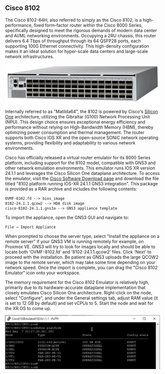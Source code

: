 
## Cisco 8102

The Cisco 8102-64H, also referred to simply as the Cisco 8102, is a high-performance, fixed form-factor router within the Cisco 8000 Series, specifically designed to meet the rigorous demands of modern data center and AI/ML networking environments. Occupying a 2RU chassis, this router delivers 6.4 Tbps of throughput through its 64 QSFP28 ports, each supporting 100G Ethernet connectivity. This high-density configuration makes it an ideal solution for hyper-scale data centers and large-scale network infrastructures.

<img src="../pics/8102.webp" alt="segment" width="600">

Internally referred to as "Matilda64", the 8102 is powered by Cisco's [Silicon One](https://youtu.be/TwrX_XYGXYQ) architecture, utilizing the Gibraltar (G100) Network Processing Unit (NPU). This design choice ensures exceptional energy efficiency and performance without relying on High-Bandwidth Memory (HBM), thereby optimizing power consumption and thermal management. The router supports both Cisco IOS XR and the open-source SONiC network operating systems, providing flexibility and adaptability to various network environments.

Cisco has officially released a virtual router emulator for its 8000 Series platform, including support for the 8102 model, compatible with GNS3 and other network emulation environments. This emulator runs IOS XR version 24.1.1 and leverages the Cisco Silicon One dataplane architecture. To access the emulator, visit the [Cisco Software Download page](https://software.cisco.com/download/beta/1028490534) and download the file titled "8102 platform running IOS-XR 24.1.1 GNS3 integration". This package is provided as a RAR archive and includes the following contents:

```text
OVMF-8102.fd --> bios_image
8102-24.1.1.qcow2 --> HDA disk image
cisco-8102-24.1.1.gns3a --> GNS3 appliance template
```

To import the appliance, open the GNS3 GUI and navigate to:

    File → Import Appliance

When prompted to choose the server type, select "Install the appliance on a remote server" if your GNS3 VM is running remotely for example, on Proxmox VE. GNS3 will try to look for images locally and should be able to locate both 'OVMF-8102.fd' and '8102-24.1.1.qcow2' files. Click 'Next' to proceed with the installation. Be patient as GNS3 uploads the large QCOW2 image to the remote server, which may take some time depending on your network speed. Once the import is complete, you can drag the "Cisco 8102 Emulator" icon onto your workspace.

The memory requirement for the Cisco 8102 Emulator is relatively high, primarily due to its hardware-accurate dataplane implementation that closely emulates Cisco Silicon One architecture. Right-click on the node, select "Configure", and under the General settings tab, adjust RAM value (it is set to 12 GB by default) and set vCPUs to 5. Start the node and wait for the XR OS to come up.

<img src="../pics/cisco_8102.jpg" alt="segment" width="650">
